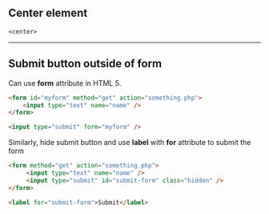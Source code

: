 ## Center element
```
<center>
```


----

## Submit button outside of form
Can use **form** attribute in HTML 5.
```html
<form id="myform" method="get" action="something.php">
    <input type="text" name="name" />
</form>

<input type="submit" form="myform" />
```

Similarly, hide submit button and use **label** with **for** attribute to submit the form 
```html
<form method="get" action="something.php">
     <input type="text" name="name" />
     <input type="submit" id="submit-form" class="hidden" />
</form>

<label for="submit-form">Submit</label>
```
